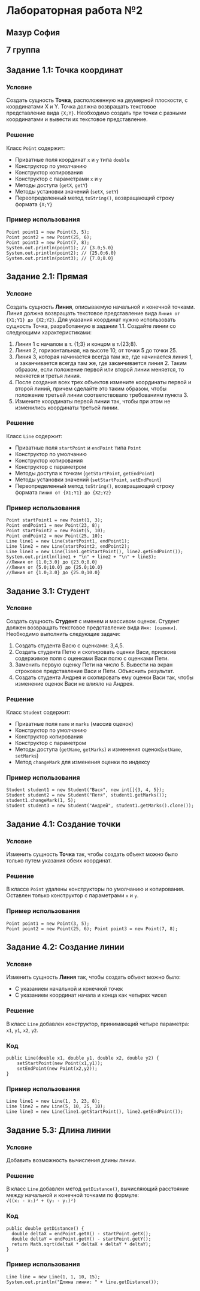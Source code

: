 <h1>Лабораторная работа №2</h1>
<h2>
  <p>Мазур София</p>
  <p>7 группа</p>
</h2>

<h2>Задание 1.1: Точка координат</h2>
<h3>Условие</h3> 
<p>Создать сущность <strong>Точка</strong>, расположенную на двумерной плоскости, с координатами X и Y. 
Точка должна возвращать текстовое представление вида <code>{X;Y}</code>. Необходимо создать три точки с разными координатами и вывести их текстовое представление.</p>
<h3>Решение</h3> <p>Класс <code>Point</code> содержит:</p> 
<ul> 
  <li>Приватные поля координат <code>x</code> и <code>y</code> типа <code>double</code></li>
  <li>Конструктор по умолчанию</li> 
  <li>Конструктор копирования</li> 
  <li>Конструктор с параметрами <code>x</code> и <code>y</code></li> 
  <li>Методы доступа (<code>getX</code>, <code>getY</code>)</li> 
  <li>Методы установки значений (<code>setX</code>, <code>setY</code>)</li> 
  <li>Переопределенный метод <code>toString()</code>, возвращающий строку формата <code>{X;Y}</code></li> 
</ul>
<h3>Пример использования</h3> 
<pre>
<code>Point point1 = new Point(3, 5); 
Point point2 = new Point(25, 6); 
Point point3 = new Point(7, 8); 
System.out.println(point1); // {3.0;5.0} 
System.out.println(point2); // {25.0;6.0} 
System.out.println(point3); // {7.0;8.0}</code></pre>

<h2>Задание 2.1: Прямая</h2>
<h3>Условие</h3> 
<p>Создать сущность <strong>Линия</strong>, описываемую начальной и конечной точками. Линия должна возвращать текстовое представление вида <code>Линия от {X1;Y1} до {X2;Y2}</code>.
Для указания координат нужно использовать сущность Точка, разработанную в задании 1.1. Создайте
линии со следующими характеристиками:
<ol>
    <li>Линия 1 с началом в т. {1;3} и концом в т.{23;8}.</li>
    <li>Линия 2, горизонтальная, на высоте 10, от точки 5 до точки 25.</li>
    <li>Линия 3, которая начинается всегда там же, где начинается линия 1, и заканчивается всегда там же, где заканчивается линия 2. Таким образом, если положение первой или второй линии меняется, то меняется и третья линия.</li>
    <li>После создания всех трех объектов измените координаты первой и второй линий, причем сделайте это таким образом, чтобы положение третьей линии соответствовало требованиям пункта 3.</li>
    <li>Измените координаты первой линии так, чтобы при этом не изменились координаты третьей линии.</li>
</ol>
</p>
<h3>Решение</h3> 
<p>Класс <code>Line</code> содержит:</p> 
<ul> 
  <li>Приватные поля <code>startPoint</code> и <code>endPoint</code> типа <code>Point</code></li>
  <li>Конструктор по умолчанию</li> 
  <li>Конструктор копирования</li> 
  <li>Конструктор с параметром</li> 
  <li>Методы доступа к точкам (<code>getStartPoint</code>, <code>getEndPoint</code>)</li> 
  <li>Методы установки значений (<code>setStartPoint</code>, <code>setEndPoint</code>)</li> 
  <li>Переопределенный метод <code>toString()</code>, возвращающий строку формата <code>Линия от {X1;Y1} до {X2;Y2}</code></li> 
</ul>
<h3>Пример использования</h3> 
<pre><code>Point startPoint1 = new Point(1, 3); 
Point endPoint1 = new Point(23, 8);  
Point startPoint2 = new Point(5, 10);  
Point endPoint2 = new Point(25, 10); 
Line line1 = new Line(startPoint1, endPoint1); 
Line line2 = new Line(startPoint2, endPoint2); 
Line line3 = new Line(line1.getStartPoint(), line2.getEndPoint());
System.out.println(line1 + "\n" + line2 + "\n" + line3);
//Линия от {1.0;3.0} до {23.0;8.0}
//Линия от {5.0;10.0} до {25.0;10.0}
//Линия от {1.0;3.0} до {25.0;10.0}
</code></pre>

<h2>Задание 3.1: Студент</h2>
<h3>Условие</h3> 
<p>Создать сущность <strong>Студент</strong> с именем и массивом оценок. Студент должен возвращать текстовое представление вида 
  <code>Имя: [оценки]</code>. Необходимо выполнить следующие задачи:
<ol>
  <li>Создать студента Васю с оценками: 3,4,5.</li>
  <li>Создать студента Петю и скопировать оценки Васи, присвоив содержимое поля с оценками Васи полю с оценками Пети.</li>
  <li>Заменить первую оценку Пети на число 5. Вывести на экран строковое представление Васи и Пети. Объяснить результат.</li>
  <li>Создать студента Андрея и скопировать ему оценки Васи так, чтобы изменение оценок Васи не влияло на Андрея.</li>
</ol>
</p>

<h3>Решение</h3> <p>Класс <code>Student</code> содержит:</p> 
<ul> 
  <li>Приватные поля <code>name</code> и <code>marks</code> (массив оценок)</li> 
  <li>Конструктор по умолчанию</li> 
  <li>Конструктор копирования</li>
  <li>Конструктор с параметром</li> 
  <li>Методы доступа (<code>getName</code>, <code>getMarks</code>) и изменения оценок(<code>setName</code>, <code>setMarks</code>)</li> 
  <li>Метод <code>changeMark</code> для изменения оценки по индексу</li> 
</ul>

<h3>Пример использования</h3> 
<pre><code>Student student1 = new Student("Вася", new int[]{3, 4, 5}); 
Student student2 = new Student("Петя", student1.getMarks()); 
student1.changeMark(1, 5);
Student student3 = new Student("Андрей", student1.getMarks().clone());</code></pre>

<h2>Задание 4.1: Создание точки</h2><h3>Условие</h3> <p>Изменить сущность <strong>Точка</strong> так, чтобы создать объект можно было только путем указания обеих координат.</p><h3>Решение</h3> 
<p>В классе <code>Point</code> удалены конструкторы по умолчанию и копирования. Оставлен только конструктор с параметрами <code>x</code> и <code>y</code>.</p>
<h3>Пример использования</h3> 
<pre><code>Point point1 = new Point(3, 5); 
Point point2 = new Point(25, 6); Point point3 = new Point(7, 8);</code></pre>

<h2>Задание 4.2: Создание линии</h2>
<h3>Условие</h3> 
<p>Изменить сущность <strong>Линия</strong> так, чтобы создать объект можно было:</p> <ul> <li>С указанием начальной и конечной точек</li> <li>С указанием координат начала и конца как четырех чисел</li> </ul>
<h3>Решение</h3> 
<p>В класс <code>Line</code> добавлен конструктор, принимающий четыре параметра: <code>x1</code>, <code>y1</code>, <code>x2</code>, <code>y2</code>.</p>
<h3>Код</h3> 
<pre><code>public Line(double x1, double y1, double x2, double y2) {
    setStartPoint(new Point(x1,y1));
    setEndPoint(new Point(x2,y2));
}</code></pre>
</p>
<h3>Пример использования</h3> 
<pre><code>Line line1 = new Line(1, 3, 23, 8); 
Line line2 = new Line(5, 10, 25, 10); 
Line line3 = new Line(line1.getStartPoint(), line2.getEndPoint());</code></pre>

<h2>Задание 5.3: Длина линии</h2>
<h3>Условие</h3> <p>Добавить возможность вычисления длины линии.</p>
<h3>Решение</h3> 
<p>В класс <code>Line</code> добавлен метод <code>getDistance()</code>, вычисляющий расстояние между начальной и конечной точками по формуле:<br> <code>√((x₂ - x₁)² + (y₂ - y₁)²)</code></p>
<h3>Код</h3> 
<pre><code>public double getDistance() { 
  double deltaX = endPoint.getX() - startPoint.getX();
  double deltaY = endPoint.getY() - startPoint.getY(); 
  return Math.sqrt(deltaX * deltaX + deltaY * deltaY); 
}</code></pre>
<h3>Пример использования</h3> 
<pre><code>Line line = new Line(1, 1, 10, 15); 
System.out.println("Длина линии: " + line.getDistance());</code></pre>

